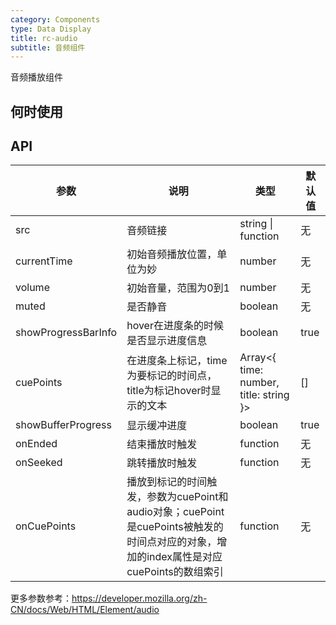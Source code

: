 ```yaml
---
category: Components
type: Data Display
title: rc-audio
subtitle: 音频组件
---
```


音频播放组件


## 何时使用

## API

| 参数      | 说明                                     | 类型       | 默认值 |
|-----------|------------------------------------------|------------|-------|
| src | 音频链接 | string \| function | 无 |
| currentTime | 初始音频播放位置，单位为妙 | number | 无 |
| volume | 初始音量，范围为0到1 | number | 无 |
| muted | 是否静音 | boolean | 无 |
| showProgressBarInfo | hover在进度条的时候是否显示进度信息 | boolean | true |
| cuePoints | 在进度条上标记，time为要标记的时间点， title为标记hover时显示的文本 | Array<{ time: number, title: string }> | [] |
| showBufferProgress | 显示缓冲进度 | boolean | true |
| onEnded | 结束播放时触发 | function | 无 |
| onSeeked | 跳转播放时触发 | function | 无 |
| onCuePoints | 播放到标记的时间触发，参数为cuePoint和audio对象；cuePoint是cuePoints被触发的时间点对应的对象，增加的index属性是对应cuePoints的数组索引 | function | 无 |

更多参数参考：https://developer.mozilla.org/zh-CN/docs/Web/HTML/Element/audio
